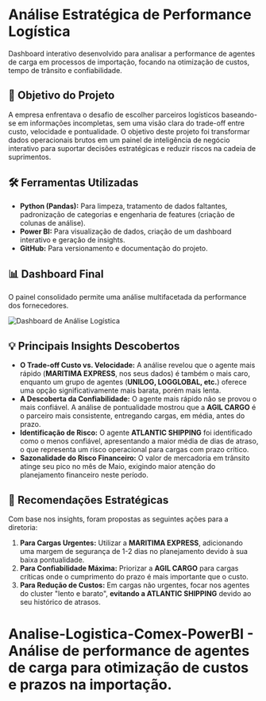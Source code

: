 # Análise Estratégica de Performance Logística

Dashboard interativo desenvolvido para analisar a performance de agentes de carga em processos de importação, focando na otimização de custos, tempo de trânsito e confiabilidade.

## 🎯 Objetivo do Projeto

A empresa enfrentava o desafio de escolher parceiros logísticos baseando-se em informações incompletas, sem uma visão clara do trade-off entre custo, velocidade e pontualidade. O objetivo deste projeto foi transformar dados operacionais brutos em um painel de inteligência de negócio interativo para suportar decisões estratégicas e reduzir riscos na cadeia de suprimentos.

## 🛠️ Ferramentas Utilizadas
* **Python (Pandas):** Para limpeza, tratamento de dados faltantes, padronização de categorias e engenharia de features (criação de colunas de análise).
* **Power BI:** Para visualização de dados, criação de um dashboard interativo e geração de insights.
* **GitHub:** Para versionamento e documentação do projeto.

## 📊 Dashboard Final
O painel consolidado permite uma análise multifacetada da performance dos fornecedores.

![Dashboard de Análise Logística](dashboard-logistica)

## 💡 Principais Insights Descobertos

* **O Trade-off Custo vs. Velocidade:** A análise revelou que o agente mais rápido (**MARITIMA EXPRESS**, nos seus dados) é também o mais caro, enquanto um grupo de agentes (**UNILOG, LOGGLOBAL, etc.**) oferece uma opção significativamente mais barata, porém mais lenta.
* **A Descoberta da Confiabilidade:** O agente mais rápido não se provou o mais confiável. A análise de pontualidade mostrou que a **AGIL CARGO** é o parceiro mais consistente, entregando cargas, em média, antes do prazo.
* **Identificação de Risco:** O agente **ATLANTIC SHIPPING** foi identificado como o menos confiável, apresentando a maior média de dias de atraso, o que representa um risco operacional para cargas com prazo crítico.
* **Sazonalidade do Risco Financeiro:** O valor de mercadoria em trânsito atinge seu pico no mês de Maio, exigindo maior atenção do planejamento financeiro neste período.

## 🚀 Recomendações Estratégicas

Com base nos insights, foram propostas as seguintes ações para a diretoria:

1.  **Para Cargas Urgentes:** Utilizar a **MARITIMA EXPRESS**, adicionando uma margem de segurança de 1-2 dias no planejamento devido à sua baixa pontualidade.
2.  **Para Confiabilidade Máxima:** Priorizar a **AGIL CARGO** para cargas críticas onde o cumprimento do prazo é mais importante que o custo.
3.  **Para Redução de Custos:** Em cargas não urgentes, focar nos agentes do cluster "lento e barato", **evitando a ATLANTIC SHIPPING** devido ao seu histórico de atrasos.
   # Analise-Logistica-Comex-PowerBI - Análise de performance de agentes de carga para otimização de custos e prazos na importação.
